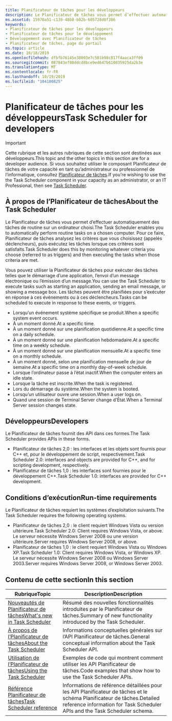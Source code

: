 ```yaml
---
title: Planificateur de tâches pour les développeurs
description: Le Planificateur de tâches vous permet d’effectuer automatiquement des tâches de routine sur un ordinateur choisi. Pour ce faire, Planificateur de tâches analysez les critères que vous choisissez (appelés déclencheurs), puis exécutez les tâches lorsque ces critères sont satisfaits.
ms.assetid: 15970a51-c139-48b8-b82b-605728d0f386
keywords:
- Planificateur de tâches pour les développeurs
- Planificateur de tâches pour le développement
- Développement avec Planificateur de tâches
- Planificateur de tâches, page du portail
ms.topic: article
ms.date: 10/18/2019
ms.openlocfilehash: dfbfb76145e38003e7c501b98c817f4aaca3ff09
ms.sourcegitcommit: 087843ef08ddcd8bce9ed647b610035925da2b3e
ms.translationtype: MT
ms.contentlocale: fr-FR
ms.lasthandoff: 10/19/2019
ms.locfileid: "104100825"
---
```

# <a name="task-scheduler-for-developers"></a><span data-ttu-id="39cb2-108">Planificateur de tâches pour les développeurs</span><span class="sxs-lookup"><span data-stu-id="39cb2-108">Task Scheduler for developers</span></span>

> [!IMPORTANT]
> <span data-ttu-id="39cb2-109">Cette rubrique et les autres rubriques de cette section sont destinées aux développeurs.</span><span class="sxs-lookup"><span data-stu-id="39cb2-109">This topic and the other topics in this section are for a developer audience.</span></span> <span data-ttu-id="39cb2-110">Si vous souhaitez utiliser le composant Planificateur de tâches de votre capacité en tant qu’administrateur ou professionnel de l’informatique, consultez [Planificateur de tâches](/dynamics365/business-central/dev-itpro/developer/devenv-task-scheduler).</span><span class="sxs-lookup"><span data-stu-id="39cb2-110">If you're wishing to use the the Task Scheduler component in your capacity as an administrator, or an IT Professional, then see [Task Scheduler](/dynamics365/business-central/dev-itpro/developer/devenv-task-scheduler).</span></span>

## <a name="about-the-task-scheduler"></a><span data-ttu-id="39cb2-111">À propos de l’Planificateur de tâches</span><span class="sxs-lookup"><span data-stu-id="39cb2-111">About the Task Scheduler</span></span>

<span data-ttu-id="39cb2-112">Le Planificateur de tâches vous permet d’effectuer automatiquement des tâches de routine sur un ordinateur choisi.</span><span class="sxs-lookup"><span data-stu-id="39cb2-112">The Task Scheduler enables you to automatically perform routine tasks on a chosen computer.</span></span> <span data-ttu-id="39cb2-113">Pour ce faire, Planificateur de tâches analysez les critères que vous choisissez (appelés déclencheurs), puis exécutez les tâches lorsque ces critères sont satisfaits.</span><span class="sxs-lookup"><span data-stu-id="39cb2-113">Task Scheduler does this by monitoring whatever criteria you choose (referred to as triggers) and then executing the tasks when those criteria are met.</span></span>

<span data-ttu-id="39cb2-114">Vous pouvez utiliser la Planificateur de tâches pour exécuter des tâches telles que le démarrage d’une application, l’envoi d’un message électronique ou l’émission d’un message.</span><span class="sxs-lookup"><span data-stu-id="39cb2-114">You can use the Task Scheduler to execute tasks such as starting an application, sending an email message, or showing a message box.</span></span> <span data-ttu-id="39cb2-115">Les tâches peuvent être planifiées pour s’exécuter en réponse à ces événements ou à ces déclencheurs.</span><span class="sxs-lookup"><span data-stu-id="39cb2-115">Tasks can be scheduled to execute in response to these events, or triggers.</span></span> 

- <span data-ttu-id="39cb2-116">Lorsqu’un événement système spécifique se produit.</span><span class="sxs-lookup"><span data-stu-id="39cb2-116">When a specific system event occurs.</span></span>
- <span data-ttu-id="39cb2-117">À un moment donné.</span><span class="sxs-lookup"><span data-stu-id="39cb2-117">At a specific time.</span></span>
- <span data-ttu-id="39cb2-118">À un moment donné sur une planification quotidienne.</span><span class="sxs-lookup"><span data-stu-id="39cb2-118">At a specific time on a daily schedule.</span></span>
- <span data-ttu-id="39cb2-119">À un moment donné sur une planification hebdomadaire.</span><span class="sxs-lookup"><span data-stu-id="39cb2-119">At a specific time on a weekly schedule.</span></span>
- <span data-ttu-id="39cb2-120">À un moment donné sur une planification mensuelle.</span><span class="sxs-lookup"><span data-stu-id="39cb2-120">At a specific time on a monthly schedule.</span></span>
- <span data-ttu-id="39cb2-121">À un moment donné, selon une planification mensuelle de jour de semaine.</span><span class="sxs-lookup"><span data-stu-id="39cb2-121">At a specific time on a monthly day-of-week schedule.</span></span>
- <span data-ttu-id="39cb2-122">Lorsque l’ordinateur passe à l’état inactif.</span><span class="sxs-lookup"><span data-stu-id="39cb2-122">When the computer enters an idle state.</span></span>
- <span data-ttu-id="39cb2-123">Lorsque la tâche est inscrite.</span><span class="sxs-lookup"><span data-stu-id="39cb2-123">When the task is registered.</span></span>
- <span data-ttu-id="39cb2-124">Lors du démarrage du système.</span><span class="sxs-lookup"><span data-stu-id="39cb2-124">When the system is booted.</span></span>
- <span data-ttu-id="39cb2-125">Lorsqu’un utilisateur ouvre une session.</span><span class="sxs-lookup"><span data-stu-id="39cb2-125">When a user logs on.</span></span>
- <span data-ttu-id="39cb2-126">Quand une session de Terminal Server change d’État.</span><span class="sxs-lookup"><span data-stu-id="39cb2-126">When a Terminal Server session changes state.</span></span>

## <a name="developers"></a><span data-ttu-id="39cb2-127">Développeurs</span><span class="sxs-lookup"><span data-stu-id="39cb2-127">Developers</span></span>

<span data-ttu-id="39cb2-128">Le Planificateur de tâches fournit des API dans ces formes.</span><span class="sxs-lookup"><span data-stu-id="39cb2-128">The Task Scheduler provides APIs in these forms.</span></span>

- <span data-ttu-id="39cb2-129">Planificateur de tâches 2,0 : les interfaces et les objets sont fournis pour C++ et, pour le développement de script, respectivement.</span><span class="sxs-lookup"><span data-stu-id="39cb2-129">Task Scheduler 2.0: interfaces and objects are provided for C++, and for scripting development, respectively.</span></span>
- <span data-ttu-id="39cb2-130">Planificateur de tâches 1,0 : les interfaces sont fournies pour le développement C++.</span><span class="sxs-lookup"><span data-stu-id="39cb2-130">Task Scheduler 1.0: interfaces are provided for C++ development.</span></span>

## <a name="run-time-requirements"></a><span data-ttu-id="39cb2-131">Conditions d’exécution</span><span class="sxs-lookup"><span data-stu-id="39cb2-131">Run-time requirements</span></span>

<span data-ttu-id="39cb2-132">Le Planificateur de tâches requiert les systèmes d’exploitation suivants.</span><span class="sxs-lookup"><span data-stu-id="39cb2-132">The Task Scheduler requires the following operating systems.</span></span>

- <span data-ttu-id="39cb2-133">Planificateur de tâches 2,0 : le client requiert Windows Vista ou version ultérieure.</span><span class="sxs-lookup"><span data-stu-id="39cb2-133">Task Scheduler 2.0: Client requires Windows Vista, or above.</span></span> <span data-ttu-id="39cb2-134">Le serveur nécessite Windows Server 2008 ou une version ultérieure.</span><span class="sxs-lookup"><span data-stu-id="39cb2-134">Server requires Windows Server 2008, or above.</span></span>
- <span data-ttu-id="39cb2-135">Planificateur de tâches 1,0 : le client requiert Windows Vista ou Windows XP.</span><span class="sxs-lookup"><span data-stu-id="39cb2-135">Task Scheduler 1.0: Client requires Windows Vista, or Windows XP.</span></span> <span data-ttu-id="39cb2-136">Le serveur nécessite Windows Server 2008 ou Windows Server 2003.</span><span class="sxs-lookup"><span data-stu-id="39cb2-136">Server requires Windows Server 2008, or Windows Server 2003.</span></span>

## <a name="in-this-section"></a><span data-ttu-id="39cb2-137">Contenu de cette section</span><span class="sxs-lookup"><span data-stu-id="39cb2-137">In this section</span></span>

| <span data-ttu-id="39cb2-138">Rubrique</span><span class="sxs-lookup"><span data-stu-id="39cb2-138">Topic</span></span> | <span data-ttu-id="39cb2-139">Description</span><span class="sxs-lookup"><span data-stu-id="39cb2-139">Description</span></span> |
|-|-|
| [<span data-ttu-id="39cb2-140">Nouveautés de Planificateur de tâches</span><span class="sxs-lookup"><span data-stu-id="39cb2-140">What's new in Task Scheduler</span></span>](what-s-new-in-task-scheduler.md) | <span data-ttu-id="39cb2-141">Résumé des nouvelles fonctionnalités introduites par le Planificateur de tâches.</span><span class="sxs-lookup"><span data-stu-id="39cb2-141">Summary of new functionality introduced by the Task Scheduler.</span></span> |
| [<span data-ttu-id="39cb2-142">À propos de l’Planificateur de tâches</span><span class="sxs-lookup"><span data-stu-id="39cb2-142">About the Task Scheduler</span></span>](about-the-task-scheduler.md) | <span data-ttu-id="39cb2-143">Informations conceptuelles générales sur l’API Planificateur de tâches.</span><span class="sxs-lookup"><span data-stu-id="39cb2-143">General conceptual information about the Task Scheduler API.</span></span> |
| [<span data-ttu-id="39cb2-144">Utilisation de l’Planificateur de tâches</span><span class="sxs-lookup"><span data-stu-id="39cb2-144">Using the Task Scheduler</span></span>](using-the-task-scheduler.md) | <span data-ttu-id="39cb2-145">Exemples de code qui montrent comment utiliser les API Planificateur de tâches.</span><span class="sxs-lookup"><span data-stu-id="39cb2-145">Code examples that show how to use the Task Scheduler APIs.</span></span> |
| [<span data-ttu-id="39cb2-146">Référence Planificateur de tâches</span><span class="sxs-lookup"><span data-stu-id="39cb2-146">Task Scheduler reference</span></span>](task-scheduler-reference.md) | <span data-ttu-id="39cb2-147">Informations de référence détaillées pour les API Planificateur de tâches et le schéma Planificateur de tâches.</span><span class="sxs-lookup"><span data-stu-id="39cb2-147">Detailed reference information for Task Scheduler APIs and the Task Scheduler schema.</span></span> |